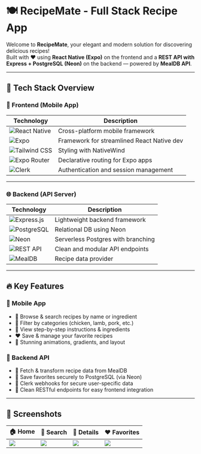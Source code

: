 # 🍽️ RecipeMate - Full Stack Recipe App

Welcome to **RecipeMate**, your elegant and modern solution for discovering delicious recipes!  
Built with ❤️ using **React Native (Expo)** on the frontend and a **REST API with Express + PostgreSQL (Neon)** on the backend — powered by **MealDB API**.

---

## 🚀 Tech Stack Overview

### 📱 Frontend (Mobile App)

| Technology | Description                        |
|------------|------------------------------------|
| ![React Native](https://img.shields.io/badge/-React%20Native-61DAFB?logo=react&logoColor=white&style=flat) | Cross-platform mobile framework |
| ![Expo](https://img.shields.io/badge/-Expo-000020?logo=expo&logoColor=white&style=flat) | Framework for streamlined React Native dev |
| ![Tailwind CSS](https://img.shields.io/badge/-Tailwind%20CSS-38B2AC?logo=tailwind-css&logoColor=white&style=flat) | Styling with NativeWind |
| ![Expo Router](https://img.shields.io/badge/-Expo%20Router-6E56CF?style=flat&logo=react) | Declarative routing for Expo apps |
| ![Clerk](https://img.shields.io/badge/-Clerk%20Auth-F44A3F?logo=clerk&logoColor=white&style=flat) | Authentication and session management |

---

### 🌐 Backend (API Server)

| Technology | Description |
|------------|-------------|
| ![Express.js](https://img.shields.io/badge/-Express.js-000000?logo=express&logoColor=white&style=flat) | Lightweight backend framework |
| ![PostgreSQL](https://img.shields.io/badge/-PostgreSQL-336791?logo=postgresql&logoColor=white&style=flat) | Relational DB using Neon |
| ![Neon](https://img.shields.io/badge/-Neon%20DB-008B8B?style=flat&logo=postgresql&logoColor=white) | Serverless Postgres with branching |
| ![REST API](https://img.shields.io/badge/-REST%20API-FF6B00?logo=api&logoColor=white&style=flat) | Clean and modular API endpoints |
| ![MealDB](https://img.shields.io/badge/-MealDB%20API-FFB703?style=flat) | Recipe data provider |

---

## 🔥 Key Features

### 📱 Mobile App

- 🔎 Browse & search recipes by name or ingredient
- 🐔 Filter by categories (chicken, lamb, pork, etc.)
- 📖 View step-by-step instructions & ingredients
- ❤️ Save & manage your favorite recipes
- 🎨 Stunning animations, gradients, and layout

### 🧪 Backend API

- 🍜 Fetch & transform recipe data from MealDB
- 🧠 Save favorites securely to PostgreSQL (via Neon)
- 🔐 Clerk webhooks for secure user-specific data
- 🧾 Clean RESTful endpoints for easy frontend integration

---

## 📸 Screenshots

| 🏠 Home | 🔎 Search | 📖 Details | ❤️ Favorites |
|--------|----------|-------------|-------------|
| ![](./mobile/assets/screens/home.png) | ![](./mobile/assets/screens/search.png) | ![](./mobile/assets/screens/details.png) | ![](./mobile/assets/screens/favorites.png) |
